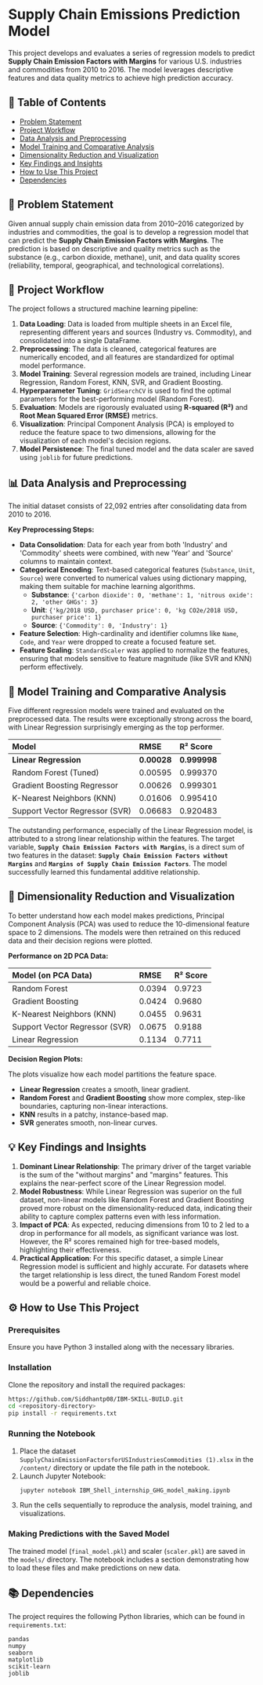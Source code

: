 # Supply Chain Emissions Prediction Model

This project develops and evaluates a series of regression models to predict **Supply Chain Emission Factors with Margins** for various U.S. industries and commodities from 2010 to 2016. The model leverages descriptive features and data quality metrics to achieve high prediction accuracy.

## 📝 Table of Contents
- [Problem Statement](#problem-statement)
- [Project Workflow](#project-workflow)
- [Data Analysis and Preprocessing](#data-analysis-and-preprocessing)
- [Model Training and Comparative Analysis](#model-training-and-comparative-analysis)
- [Dimensionality Reduction and Visualization](#dimensionality-reduction-and-visualization)
- [Key Findings and Insights](#key-findings-and-insights)
- [How to Use This Project](#how-to-use-this-project)
- [Dependencies](#dependencies)

## 🎯 Problem Statement

Given annual supply chain emission data from 2010–2016 categorized by industries and commodities, the goal is to develop a regression model that can predict the **Supply Chain Emission Factors with Margins**. The prediction is based on descriptive and quality metrics such as the substance (e.g., carbon dioxide, methane), unit, and data quality scores (reliability, temporal, geographical, and technological correlations).

## 🚀 Project Workflow

The project follows a structured machine learning pipeline:
1.  **Data Loading**: Data is loaded from multiple sheets in an Excel file, representing different years and sources (Industry vs. Commodity), and consolidated into a single DataFrame.
2.  **Preprocessing**: The data is cleaned, categorical features are numerically encoded, and all features are standardized for optimal model performance.
3.  **Model Training**: Several regression models are trained, including Linear Regression, Random Forest, KNN, SVR, and Gradient Boosting.
4.  **Hyperparameter Tuning**: `GridSearchCV` is used to find the optimal parameters for the best-performing model (Random Forest).
5.  **Evaluation**: Models are rigorously evaluated using **R-squared (R²)** and **Root Mean Squared Error (RMSE)** metrics.
6.  **Visualization**: Principal Component Analysis (PCA) is employed to reduce the feature space to two dimensions, allowing for the visualization of each model's decision regions.
7.  **Model Persistence**: The final tuned model and the data scaler are saved using `joblib` for future predictions.

## 📊 Data Analysis and Preprocessing

The initial dataset consists of 22,092 entries after consolidating data from 2010 to 2016.

**Key Preprocessing Steps:**
* **Data Consolidation**: Data for each year from both 'Industry' and 'Commodity' sheets were combined, with new 'Year' and 'Source' columns to maintain context.
* **Categorical Encoding**: Text-based categorical features (`Substance`, `Unit`, `Source`) were converted to numerical values using dictionary mapping, making them suitable for machine learning algorithms.
    - **Substance**: `{'carbon dioxide': 0, 'methane': 1, 'nitrous oxide': 2, 'other GHGs': 3}`
    - **Unit**: `{'kg/2018 USD, purchaser price': 0, 'kg CO2e/2018 USD, purchaser price': 1}`
    - **Source**: `{'Commodity': 0, 'Industry': 1}`
* **Feature Selection**: High-cardinality and identifier columns like `Name`, `Code`, and `Year` were dropped to create a focused feature set.
* **Feature Scaling**: `StandardScaler` was applied to normalize the features, ensuring that models sensitive to feature magnitude (like SVR and KNN) perform effectively.

## 🤖 Model Training and Comparative Analysis

Five different regression models were trained and evaluated on the preprocessed data. The results were exceptionally strong across the board, with Linear Regression surprisingly emerging as the top performer.

| Model | RMSE | R² Score |
| :--- | :--- | :--- |
| **Linear Regression** | **0.00028** | **0.999998** |
| Random Forest (Tuned) | 0.00595 | 0.999370 |
| Gradient Boosting Regressor | 0.00626 | 0.999301 |
| K-Nearest Neighbors (KNN) | 0.01606 | 0.995410 |
| Support Vector Regressor (SVR) | 0.06683 | 0.920483 |

The outstanding performance, especially of the Linear Regression model, is attributed to a strong linear relationship within the features. The target variable, **`Supply Chain Emission Factors with Margins`**, is a direct sum of two features in the dataset: **`Supply Chain Emission Factors without Margins`** and **`Margins of Supply Chain Emission Factors`**. The model successfully learned this fundamental additive relationship.

## 🔬 Dimensionality Reduction and Visualization

To better understand how each model makes predictions, Principal Component Analysis (PCA) was used to reduce the 10-dimensional feature space to 2 dimensions. The models were then retrained on this reduced data and their decision regions were plotted.

**Performance on 2D PCA Data:**

| Model (on PCA Data) | RMSE | R² Score |
| :--- | :--- | :--- |
| Random Forest | 0.0394 | 0.9723 |
| Gradient Boosting | 0.0424 | 0.9680 |
| K-Nearest Neighbors (KNN) | 0.0455 | 0.9631 |
| Support Vector Regressor (SVR) | 0.0675 | 0.9188 |
| Linear Regression | 0.1134 | 0.7711 |

**Decision Region Plots:**

The plots visualize how each model partitions the feature space.
* **Linear Regression** creates a smooth, linear gradient.
* **Random Forest** and **Gradient Boosting** show more complex, step-like boundaries, capturing non-linear interactions.
* **KNN** results in a patchy, instance-based map.
* **SVR** generates smooth, non-linear curves.


## 💡 Key Findings and Insights

1.  **Dominant Linear Relationship**: The primary driver of the target variable is the sum of the "without margins" and "margins" features. This explains the near-perfect score of the Linear Regression model.
2.  **Model Robustness**: While Linear Regression was superior on the full dataset, non-linear models like Random Forest and Gradient Boosting proved more robust on the dimensionality-reduced data, indicating their ability to capture complex patterns even with less information.
3.  **Impact of PCA**: As expected, reducing dimensions from 10 to 2 led to a drop in performance for all models, as significant variance was lost. However, the R² scores remained high for tree-based models, highlighting their effectiveness.
4.  **Practical Application**: For this specific dataset, a simple Linear Regression model is sufficient and highly accurate. For datasets where the target relationship is less direct, the tuned Random Forest model would be a powerful and reliable choice.

## ⚙️ How to Use This Project

### Prerequisites
Ensure you have Python 3 installed along with the necessary libraries.

### Installation
Clone the repository and install the required packages:
```bash
https://github.com/Siddhantp08/IBM-SKILL-BUILD.git
cd <repository-directory>
pip install -r requirements.txt
```

### Running the Notebook
1.  Place the dataset `SupplyChainEmissionFactorsforUSIndustriesCommodities (1).xlsx` in the `/content/` directory or update the file path in the notebook.
2.  Launch Jupyter Notebook:
    ```bash
    jupyter notebook IBM_Shell_internship_GHG_model_making.ipynb
    ```
3.  Run the cells sequentially to reproduce the analysis, model training, and visualizations.

### Making Predictions with the Saved Model
The trained model (`final_model.pkl`) and scaler (`scaler.pkl`) are saved in the `models/` directory. The notebook includes a section demonstrating how to load these files and make predictions on new data.

## 📚 Dependencies
The project requires the following Python libraries, which can be found in `requirements.txt`:

```
pandas
numpy
seaborn
matplotlib
scikit-learn
joblib
